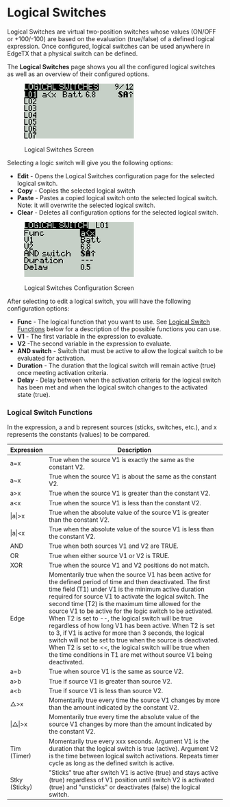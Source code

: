# Logical Switches

Logical Switches are virtual two-position switches whose values (ON/OFF or +100/-100) are based on the evaluation (true/false) of a defined logical expression. Once configured, logical switches can be used anywhere in EdgeTX that a physical switch can be defined.

The **Logical Switches** page shows you all the configured logical switches as well as an overview of their configured options.

<figure><img src="../../.gitbook/assets/bwlogswitch1.png" alt=""><figcaption><p>Logical Switches Screen</p></figcaption></figure>

Selecting a logic switch will give you the following options:

* **Edit** - Opens the Logical Switches configuration page for the selected logical switch.
* **Copy** - Copies the selected logical switch
* **Paste** - Pastes a copied logical switch onto the selected logical switch. Note: it will overwrite the selected logical switch.
* **Clear** - Deletes all configuration options for the selected logical switch.

<figure><img src="../../.gitbook/assets/bwlogswitch2.png" alt=""><figcaption><p>Logical Switches Configuration Screen</p></figcaption></figure>

After selecting to edit a logical switch, you will have the following configuration options:

* **Func** - The logical function that you want to use. See [Logical Switch Functions](logical-switches.md#logical\_switches\_judgment\_conditions\_and\_logical\_expressions) below for a description of the possible functions you can use.
* **V1** - The first variable in the expression to evaluate.
* **V2** -The second variable in the expression to evaluate.
* **AND switch** - Switch that must be active to allow the logical switch to be evaluated for activation.
* **Duration** - The duration that the logical switch will remain active (true) once meeting activation criteria.&#x20;
* **Delay** - Delay between when the activation criteria for the logical switch has been met and when the logical switch changes to the activated state (true).

### Logical Switch Functions <a href="#logical_switches_judgment_conditions_and_logical_expressions" id="logical_switches_judgment_conditions_and_logical_expressions"></a>

In the expression, a and b represent sources (sticks, switches, etc.), and x represents the constants (values) to be compared.

| Expression    | Description                                                                                                                                                                                                                                                                                                                                                                                                                                                                                                                                                                                                                                                                                                                         |
| ------------- | ----------------------------------------------------------------------------------------------------------------------------------------------------------------------------------------------------------------------------------------------------------------------------------------------------------------------------------------------------------------------------------------------------------------------------------------------------------------------------------------------------------------------------------------------------------------------------------------------------------------------------------------------------------------------------------------------------------------------------------- |
| a=x           | True when the source V1 is exactly the same as the constant V2.                                                                                                                                                                                                                                                                                                                                                                                                                                                                                                                                                                                                                                                                     |
| a\~x          | True when the source V1 is about the same as the constant V2.                                                                                                                                                                                                                                                                                                                                                                                                                                                                                                                                                                                                                                                                       |
| a>x           | True when the source  V1 is greater than the constant V2.                                                                                                                                                                                                                                                                                                                                                                                                                                                                                                                                                                                                                                                                           |
| a\<x          | True when the source  V1 is less than the constant V2.                                                                                                                                                                                                                                                                                                                                                                                                                                                                                                                                                                                                                                                                              |
| \|a\|>x       | True when the absolute value of the source V1 is greater than the constant V2.                                                                                                                                                                                                                                                                                                                                                                                                                                                                                                                                                                                                                                                      |
| \|a\|\<x      | True when the absolute value of the source V1 is less than the constant V2.                                                                                                                                                                                                                                                                                                                                                                                                                                                                                                                                                                                                                                                         |
| AND           | True when both sources V1 and V2 are TRUE.                                                                                                                                                                                                                                                                                                                                                                                                                                                                                                                                                                                                                                                                                          |
| OR            | True when either source V1 or V2 is TRUE.                                                                                                                                                                                                                                                                                                                                                                                                                                                                                                                                                                                                                                                                                           |
| XOR           | True when the source V1 and V2 positions do not match.                                                                                                                                                                                                                                                                                                                                                                                                                                                                                                                                                                                                                                                                              |
| Edge          | Momentarily true when the source V1 has been active for the defined period of time and then deactivated. The first time field (T1) under V1 is the minimum active duration required for source V1 to activate the logical switch. The second time (T2) is the maximum time allowed for the source V1 to be active for the logic switch to be activated. When T2 is set to --, the logical switch will be true regardless of how long V1 has been active. When T2 is set to 3, if V1 is active for more than 3 seconds, the logical switch will not be set to true when the source is deactivated. When T2 is set to <<, the logical switch will be true when the time conditions in T1 are met without source V1 being deactivated. |
| a=b           | True when source V1 is the same as source V2.                                                                                                                                                                                                                                                                                                                                                                                                                                                                                                                                                                                                                                                                                       |
| a>b           | True if source V1 is greater than source V2.                                                                                                                                                                                                                                                                                                                                                                                                                                                                                                                                                                                                                                                                                        |
| a\<b          | True if source V1 is less than source V2.                                                                                                                                                                                                                                                                                                                                                                                                                                                                                                                                                                                                                                                                                           |
| △>x           | Momentarily true every time the source V1 changes by more than the amount indicated by the constant V2.                                                                                                                                                                                                                                                                                                                                                                                                                                                                                                                                                                                                                             |
| \|△\|>x       | Momentarily true every time the absolute value of the source V1 changes by more than the amount indicated by the constant V2.                                                                                                                                                                                                                                                                                                                                                                                                                                                                                                                                                                                                       |
| Tim (Timer)   | Momentarily true every xxx seconds. Argument V1 is the duration that the logical switch is true (active). Argument V2 is the time between logical switch activations. Repeats timer cycle as long as the defined switch is active.                                                                                                                                                                                                                                                                                                                                                                                                                                                                                                  |
| Stky (Sticky) | "Sticks" true after switch V1 is active (true) and stays active (true) regardless of V1 position until switch V2 is activated (true) and "unsticks" or deactivates (false) the logical switch.                                                                                                                                                                                                                                                                                                                                                                                                                                                                                                                                      |
